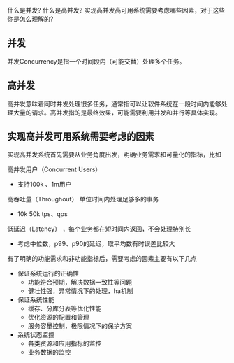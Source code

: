 什么是并发? 什么是高并发? 实现高并发高可用系统需要考虑哪些因素，对于这些你是怎么理解的?



## 并发

并发Concurrency是指一个时间段内（可能交替）处理多个任务。

## 高并发

高并发意味着同时并发处理很多任务，通常指可以让软件系统在一段时间内能够处理大量的请求。高并发指的是最终效果，可能需要利用并发和并行等具体实现。

## 实现高并发可用系统需要考虑的因素

实现高并发系统首先需要从业务角度出发，明确业务需求和可量化的指标，比如

高并发用户（Concurrent Users）

- 支持100k 、1m用户

高吞吐量（Throughout）  单位时间内处理足够多的事务 

- 10k 50k tps、qps

低延迟（Latency） ，每个业务都在短时间内返回，不会处理特别长

- 考虑中位数，p99、p90的延迟，取平均数有时误差比较大



有了明确的功能需求和非功能指标后，需要考虑的因素主要有以下几点

- 保证系统运行的正确性
  - 功能符合预期，解决数据一致性等问题
  - 健壮性强，异常情况下的处理，ha机制
- 保证系统性能
  - 缓存、分库分表等优化性能
  - 优化资源的配置和管理
  - 服务容量控制，极限情况下的保护方案
- 系统状态监控
  - 各类资源和应用指标的监控
  - 业务数据的监控